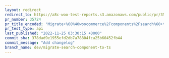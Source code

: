```yaml
---
layout: redirect
redirect_to: https://a8c-woo-test-reports.s3.amazonaws.com/public/pr/35724/api/index.html
pr_number: 35724
pr_title_encoded: "Migrate+%60%40woocommerce%2Fcomponents%2Fsearch%60+to+TS"
pr_test_type: api
last_published: "2022-11-25 03:30:15 +0000"
commit_sha: 378dad9e1955efd2db7a78804fca25b60452fb44
commit_message: "Add changelog"
branch_name: dev/migrate-search-component-to-ts
---
```


